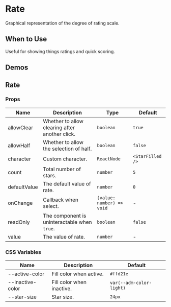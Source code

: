 # Rate

Graphical representation of the degree of rating scale.

## When to Use

Useful for showing things ratings and quick scoring.

## Demos

<code src="./demos/demo1.tsx"></code>

## Rate

### Props

| Name         | Description                                    | Type                      | Default          |
| ------------ | ---------------------------------------------- | ------------------------- | ---------------- |
| allowClear   | Whether to allow clearing after another click. | `boolean`                 | `true`           |
| allowHalf    | Whether to allow the selection of half.        | `boolean`                 | `false`          |
| character    | Custom character.                              | `ReactNode`               | `<StarFilled />` |
| count        | Total number of stars.                         | `number`                  | `5`              |
| defaultValue | The default value of rate.                     | `number`                  | `0`              |
| onChange     | Callback when select.                          | `(value: number) => void` | -                |
| readOnly     | The component is uninteractable when `true`.   | `boolean`                 | `false`          |
| value        | The value of rate.                             | `number`                  | -                |

### CSS Variables

| Name             | Description               | Default                  |
| ---------------- | ------------------------- | ------------------------ |
| --active-color   | Fill color when active.   | `#ffd21e`                |
| --inactive-color | Fill color when inactive. | `var(--adm-color-light)` |
| --star-size      | Star size.                | `24px`                   |

